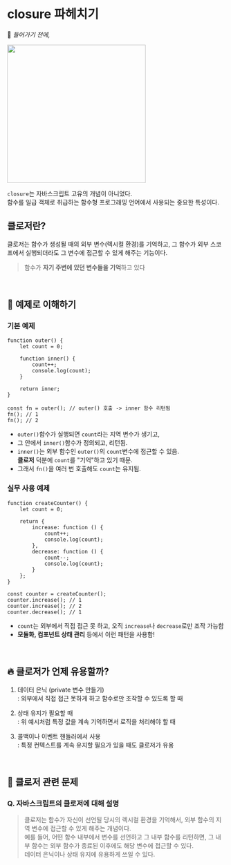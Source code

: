 # closure 파헤치기

📌 *들어가기 전에*,

<img src="https://t3.daumcdn.net/thumb/R720x0/?fname=http://t1.daumcdn.net/brunch/service/user/1jYq/image/0w4e248ZRdt5-3NxSF2Z1b5GD40.JPG" width="320"/>

`closure`는 자바스크립트 고유의 개념이 아니었다.
<br>함수를 일급 객체로 취급하는 함수형 프로그래밍 언어에서 사용되는 중요한 특성이다.

## 클로저란?
클로저는 함수가 생성될 때의 외부 변수(렉시컬 환경)를 기억하고, 그 함수가 외부 스코프에서 실행되더라도 그 변수에 접근할 수 있게 해주는 기능이다.
> 함수가 **자기 주변에 있던 변수들을 기억**하고 있다

<br>

## 🧪 예제로 이해하기
### 기본 예제
```
function outer() {
    let count = 0;
    
    function inner() {
        count++;
        console.log(count);
    }
    
    return inner;
}

const fn = outer(); // outer() 호출 -> inner 함수 리턴됨
fn(); // 1
fn(); // 2
```
- `outer()`함수가 실행되면 `count`라는 지역 변수가 생기고,
- 그 안에서 `inner()`함수가 정의되고, 리턴됨.
- `inner()`는 외부 함수인 `outer()`의 `count`변수에 접근할 수 있음.
<br> **클로저** 덕분에 `count`를 "기억"하고 있기 때문.
- 그래서 `fn()`을 여러 번 호출해도 `count`는 유지됨.

### 실무 사용 예제
```
function createCounter() {
    let count = 0;
    
    return {
        increase: function () {
            count++;
            console.log(count);
        },
        decrease: function () {
            count--;
            console.log(count);
        }
    };
}

const counter = createCounter();
counter.increase(); // 1
counter.increase(); // 2
counter.decrease(); // 1
```
- `count`는 외부에서 직접 접근 못 하고, 오직 `increase`나 `decrease`로만 조작 가능함
- **모듈화, 컴포넌트 상태 관리** 등에서 이런 패턴을 사용함!

<br>

## 🔥 클로저가 언제 유용할까?
1. 데이터 은닉 (private 변수 만들기)
<br>: 외부에서 직접 접근 못하게 하고 함수로만 조작할 수 있도록 할 때


2. 상태 유지가 필요할 때
<br>: 위 예시처럼 특정 값을 계속 기억하면서 로직을 처리해야 할 때


3. 콜백이나 이벤트 핸들러에서 사용
<br>: 특정 컨텍스트를 계속 유지할 필요가 있을 때도 클로저가 유용

<br>


## 🎯 클로저 관련 문제
### Q. 자바스크립트의 클로저에 대해 설명
> 클로저는 함수가 자신이 선언될 당시의 렉시컬 환경을 기억해서, 외부 함수의 지역 변수에 접근할 수 있게 해주는 개념이다.
> <br> 예를 들어, 어떤 함수 내부에서 변수를 선언하고 그 내부 함수를 리턴하면, 그 내부 함수는 외부 함수가 종료된 이후에도 해당 변수에 접근할 수 있다.
> <br> 데이터 은닉이나 상태 유지에 유용하게 쓰일 수 있다.